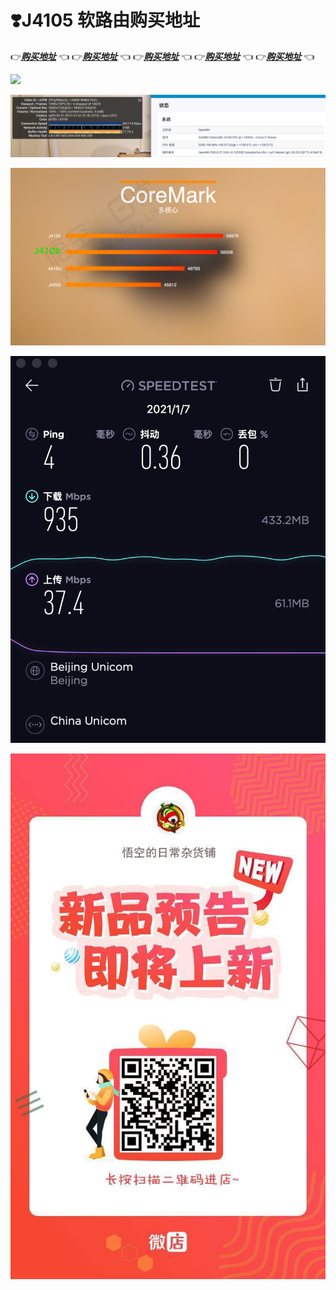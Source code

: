 # ❣️J4105 软路由购买地址

👉[_**购买地址**_](https://k.koudai.com/EVSDREz) 👈  👉[_**购买地址**_](https://k.koudai.com/EVSDREz) 👈  👉[_**购买地址**_](https://k.koudai.com/EVSDREz) 👈 👉[_**购买地址**_](https://k.koudai.com/EVSDREz) 👈  👉[_**购买地址**_](https://k.koudai.com/EVSDREz) 👈

![](.gitbook/assets/6.png)

![](.gitbook/assets/jie-ping-20210108-xia-wu-7.25.52.png)

![](.gitbook/assets/7.jpg)

![](.gitbook/assets/jie-ping-20210108-xia-wu-3.59.48.png)

![](.gitbook/assets/image%20%281%29.png)

